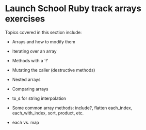 # Launch School Ruby track arrays exercises

Topics covered in this section include:

- Arrays and how to modify them

- Iterating over an array

- Methods with a '!'

- Mutating the caller (destructive methods)

- Nested arrays

- Comparing arrays

- to_s for string interpolation

- Some common array methods: include?, flatten
  each_index, each_with_index, sort, product, etc.

- each vs. map